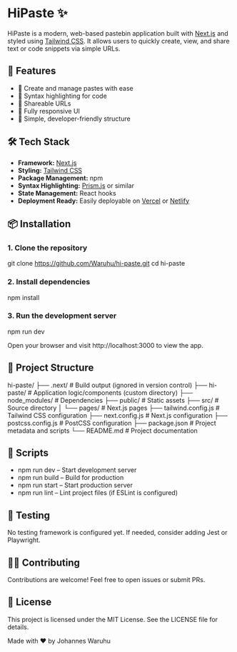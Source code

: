 # HiPaste ✨

HiPaste is a modern, web-based pastebin application built with [Next.js](https://nextjs.org/) and styled using [Tailwind CSS](https://tailwindcss.com/). It allows users to quickly create, view, and share text or code snippets via simple URLs.

## 🚀 Features

- 📝 Create and manage pastes with ease
- 🌈 Syntax highlighting for code
- 🔗 Shareable URLs
- 🎨 Fully responsive UI
- 🧠 Simple, developer-friendly structure

## 🛠 Tech Stack

- **Framework:** [Next.js](https://nextjs.org/)
- **Styling:** [Tailwind CSS](https://tailwindcss.com/)
- **Package Management:** npm
- **Syntax Highlighting:** [Prism.js](https://prismjs.com/) or similar
- **State Management:** React hooks
- **Deployment Ready:** Easily deployable on [Vercel](https://vercel.com/) or [Netlify](https://netlify.com/)

## 📦 Installation

### 1. Clone the repository

git clone https://github.com/Waruhu/hi-paste.git
cd hi-paste

###  2. Install dependencies
npm install

### 3. Run the development server
npm run dev

Open your browser and visit http://localhost:3000 to view the app.

## 📁 Project Structure
hi-paste/
├── .next/               # Build output (ignored in version control)
├── hi-paste/            # Application logic/components (custom directory)
├── node_modules/        # Dependencies
├── public/              # Static assets
├── src/                 # Source directory
│   └── pages/           # Next.js pages
├── tailwind.config.js   # Tailwind CSS configuration
├── next.config.js       # Next.js configuration
├── postcss.config.js    # PostCSS configuration
├── package.json         # Project metadata and scripts
└── README.md            # Project documentation


## 🔧 Scripts
- npm run dev – Start development server
- npm run build – Build for production
- npm run start – Start production server
- npm run lint – Lint project files (if ESLint is configured)


## 🧪 Testing
No testing framework is configured yet. If needed, consider adding Jest or Playwright.

## 🧑‍💻 Contributing
Contributions are welcome! Feel free to open issues or submit PRs.

## 📄 License
This project is licensed under the MIT License. See the LICENSE file for details.

Made with ❤️ by Johannes Waruhu